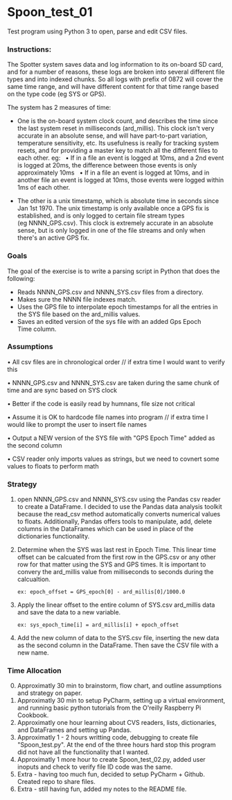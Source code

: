 # Spoon_test_01
Test program using Python 3 to open, parse and edit CSV files.

### Instructions:

The Spotter system saves data and log information to its on-board SD card, and for a number of reasons, these logs are broken into several different file types and into indexed chunks. So all logs with prefix of 0872 will cover the same time range, and will have different content for that time range based on the type code (eg SYS or GPS).

The system has 2 measures of time: 
- One is the on-board system clock count, and describes the time since the last system reset in milliseconds (ard_millis). This clock isn't very accurate in an absolute sense, and will have part-to-part variation, temperature sensitivity, etc. Its usefulness is really for tracking system resets, and for providing a master key to match all the different files to each other. eg:
  
• If in a file an event is logged at 10ms, and a 2nd event is logged at 20ms, the difference between those events is only approximately 10ms
  
• If in a file an event is logged at 10ms, and in another file an event is logged at 10ms, those events were logged within 1ms of each other.

- The other is a unix timestamp, which is absolute time in seconds since Jan 1st 1970. The unix timestamp is only available once a GPS fix is established, and is only logged to certain file stream types (eg NNNN_GPS.csv). This clock is extremely accurate in an absolute sense, but is only logged in one of the file streams and only when there's an active GPS fix.

### Goals
The goal of the exercise is to write a parsing script in Python that does the following:
- Reads NNNN_GPS.csv and NNNN_SYS.csv files from a directory.
- Makes sure the NNNN file indexes match.
- Uses the GPS file to interpolate epoch timestamps for all the entries in the SYS file based on the ard_millis values.
- Saves an edited version of the sys file with an added Gps Epoch Time column.

### Assumptions
• All csv files are in chronological order // if extra time I would want to verify this

• NNNN_GPS.csv and NNNN_SYS.csv are taken during the same chunk of time and are sync based on SYS clock

• Better if the code is easily read by humnans, file size not critical

• Assume it is OK to hardcode file names into program // if extra time I would like to prompt the user to insert file names

• Output a NEW version of the SYS file with "GPS Epoch Time" added as the second column

• CSV reader only imports values as strings, but we need to covnert some values to floats to perform math

 
### Strategy

1. open NNNN_GPS.csv and NNNN_SYS.csv using the Pandas csv reader to create a DataFrame. I decided to use the Pandas data analysis toolkit because the read_csv method automatically converts numerical values to floats. Additionally, Pandas offers tools to manipulate, add, delete columns in the DataFrames which can be used in place of the dictionaries functionality.

2. Determine when the SYS was last rest in Epoch Time. This linear time offset can be calcuated from the first row in the GPS.csv or any other row for that matter using the SYS and GPS times. It is important to convery the ard_millis value from milliseconds to seconds during the calcualtion.

       ex: epoch_offset = GPS_epoch[0] - ard_millis[0]/1000.0  

3. Apply the linear offset to the entire column of SYS.csv ard_millis data and save the data to a new variable.
       
       ex: sys_epoch_time[i] = ard_millis[i] + epoch_offset
       
4. Add the new column of data to the SYS.csv file, inserting the new data as the second column in the DataFrame. Then save the CSV file with a new name.


### Time Allocation

0. Approximatly 30 min to brainstorm, flow chart, and outline assumptions and strategy on paper.
1. Approximatly 30 min to setup PyCharm, setting up a virtual environment, and running basic python tutorials from the O'reilly Raspberry Pi Cookbook.
2. Approximatly one hour learning about CVS readers, lists, dictionaries, and DataFrames and setting up Pandas.
3. Approximatly 1 - 2 hours writting code, debugging to create file "Spoon_test.py". At the end of the three hours hard stop this program did not have all the functionality that I wanted.
4. Approximatly 1 more hour to create Spoon_test_02.py, added user inoputs and check to verify file ID code was the same.
5. Extra - having too much fun, decided to setup PyCharm + Github. Created repo to share files.
6. Extra - still having fun, added my notes to the README file.